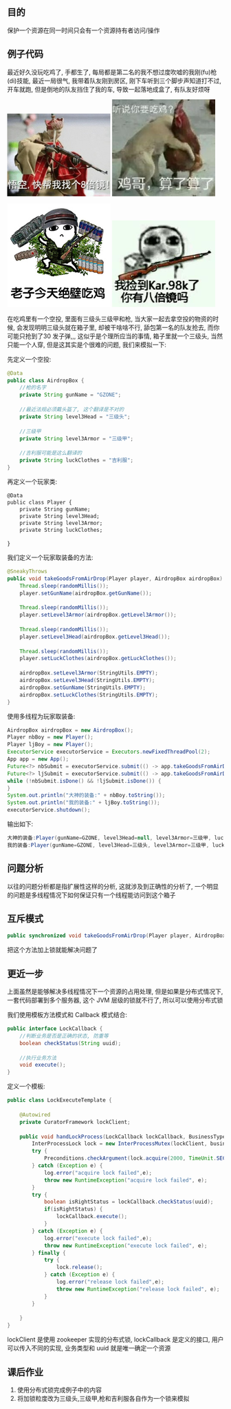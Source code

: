 ## 目的

保护一个资源在同一时间只会有一个资源持有者访问/操作

## 例子代码

最近好久没玩吃鸡了, 手都生了, 每局都是第二名的我不想过度吹嘘的我刚\(fu\)枪\(di\)技能, 最近一局很气, 我带着队友刚到房区, 刚下车听到三个脚步声知道打不过, 开车就跑, 但是倒地的队友挡住了我的车, 导致一起落地成盒了, 有队友好烦呀

![](/assets/2020053000.png) ![](/assets/2020053001.png)

![](/assets/2020053002.png)   ![](/assets/2020053003.png)

在吃鸡里有一个空投, 里面有三级头三级甲和枪, 当大家一起去拿空投的物资的时候, 会发现明明三级头就在箱子里, 却被干啥啥不行, 舔包第一名的队友抢去, 而你可能只抢到了30 发子弹,,, 这似乎是个理所应当的事情, 箱子里就一个三级头, 当然只能一个人穿, 但是这其实是个很难的问题, 我们来模拟一下:

先定义一个空投:

```java
@Data
public class AirdropBox {
    //枪的名字
    private String gunName = "GZONE";

    //最近法规必须戴头盔了, 这个翻译是不对的
    private String level3Head = "三级头";

    //三级甲
    private String level3Armor = "三级甲";

    //吉利服可能是这么翻译的
    private String luckClothes = "吉利服";
}
```

再定义一个玩家类:

```
@Data
public class Player {
    private String gunName;
    private String level3Head;
    private String level3Armor;
    private String luckClothes;

}
```

我们定义一个玩家取装备的方法:

```java
@SneakyThrows
public void takeGoodsFromAirDrop(Player player, AirdropBox airdropBox) {
    Thread.sleep(randomMillis());
    player.setGunName(airdropBox.getGunName());

    Thread.sleep(randomMillis());
    player.setLevel3Armor(airdropBox.getLevel3Armor());

    Thread.sleep(randomMillis());
    player.setLevel3Head(airdropBox.getLevel3Head());

    Thread.sleep(randomMillis());
    player.setLuckClothes(airdropBox.getLuckClothes());

    airdropBox.setLevel3Armor(StringUtils.EMPTY);
    airdropBox.setLevel3Head(StringUtils.EMPTY);
    airdropBox.setGunName(StringUtils.EMPTY);
    airdropBox.setLuckClothes(StringUtils.EMPTY);
}
```

使用多线程为玩家取装备:

```java
AirdropBox airdropBox = new AirdropBox();
Player nbBoy = new Player();
Player ljBoy = new Player();
ExecutorService executorService = Executors.newFixedThreadPool(2);
App app = new App();
Future<?> nbSubmit = executorService.submit(() -> app.takeGoodsFromAirDrop(nbBoy, airdropBox));
Future<?> ljSubmit = executorService.submit(() -> app.takeGoodsFromAirDrop(ljBoy, airdropBox));
while (!nbSubmit.isDone() && !ljSubmit.isDone()) {
}
System.out.println("大神的装备:" + nbBoy.toString());
System.out.println("我的装备:" + ljBoy.toString());
executorService.shutdown();
```

输出如下:

```java
大神的装备:Player(gunName=GZONE, level3Head=null, level3Armor=三级甲, luckClothes=null)
我的装备:Player(gunName=GZONE, level3Head=三级头, level3Armor=三级甲, luckClothes=吉利服)
```

## 问题分析

以往的问题分析都是指扩展性这样的分析, 这就涉及到正确性的分析了, 一个明显的问题是多线程情况下如何保证只有一个线程能访问到这个箱子

## 互斥模式

```java
public synchronized void takeGoodsFromAirDrop(Player player, AirdropBox airdropBox)
```

把这个方法加上锁就能解决问题了

## 更近一步

上面虽然是能够解决多线程情况下一个资源的占用处理, 但是如果是分布式情况下, 一套代码部署到多个服务器, 这个 JVM 层级的锁就不行了, 所以可以使用分布式锁

我们使用模板方法模式和 Callback 模式结合:

```java
public interface LockCallback {
    //判断业务是否是正确的状态, 防重等
    boolean checkStatus(String uuid);

    //执行业务方法
    void execute();
}
```

定义一个模板:

```java
public class LockExecuteTemplate {

    @Autowired
    private CuratorFramework lockClient;

    public void handLockProcess(LockCallback lockCallback, BusinessTypeLockEnum businessTypeLockEnum, String uuid) {
        InterProcessLock lock = new InterProcessMutex(lockClient, businessTypeLockEnum + uuid);
        try {
            Preconditions.checkArgument(lock.acquire(2000, TimeUnit.SECONDS));
        } catch (Exception e) {
            log.error("acquire lock failed",e);
            throw new RuntimeException("acquire lock failed", e);
        }
        try {
            boolean isRightStatus = lockCallback.checkStatus(uuid);
            if(isRightStatus) {
                lockCallback.execute();
            }
        } catch (Exception e) {
            log.error("execute lock failed",e);
            throw new RuntimeException("execute lock failed", e);
        } finally {
            try {
                lock.release();
            } catch (Exception e) {
                log.error("release lock failed",e);
                throw new RuntimeException("release lock failed", e);
            }
        }

    }
}
```

lockClient 是使用 zookeeper 实现的分布式锁, lockCallback 是定义的接口, 用户可以传入不同的实现, 业务类型和 uuid 就是唯一确定一个资源



## 课后作业

1. 使用分布式锁完成例子中的内容
2. 将加锁粒度改为三级头,三级甲,枪和吉利服各自作为一个锁来模拟





